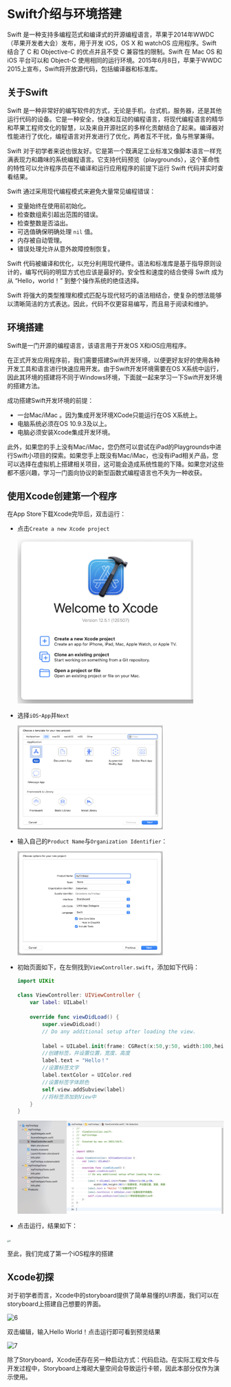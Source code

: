 # Swift介绍与环境搭建

Swift 是一种支持多编程范式和编译式的开源编程语言，苹果于2014年WWDC（苹果开发者大会）发布，用于开发 iOS，OS X 和 watchOS 应用程序。Swift 结合了 C 和 Objective-C 的优点并且不受 C 兼容性的限制。Swift 在 Mac OS 和 iOS 平台可以和 Object-C 使用相同的运行环境。2015年6月8日，苹果于WWDC 2015上宣布，Swift将开放源代码，包括编译器和标准库。

## 关于Swift

Swift 是一种非常好的编写软件的方式，无论是手机，台式机，服务器，还是其他运行代码的设备。它是一种安全，快速和互动的编程语言，将现代编程语言的精华和苹果工程师文化的智慧，以及来自开源社区的多样化贡献结合了起来。编译器对性能进行了优化，编程语言对开发进行了优化，两者互不干扰，鱼与熊掌兼得。

Swift 对于初学者来说也很友好。它是第一个既满足工业标准又像脚本语言一样充满表现力和趣味的系统编程语言。它支持代码预览（playgrounds），这个革命性的特性可以允许程序员在不编译和运行应用程序的前提下运行 Swift 代码并实时查看结果。

Swift 通过采用现代编程模式来避免大量常见编程错误：

- 变量始终在使用前初始化。
- 检查数组索引超出范围的错误。
- 检查整数是否溢出。
- 可选值确保明确处理 `nil` 值。
- 内存被自动管理。
- 错误处理允许从意外故障控制恢复。

Swift 代码被编译和优化，以充分利用现代硬件。语法和标准库是基于指导原则设计的，编写代码的明显方式也应该是最好的。安全性和速度的结合使得 Swift 成为从 “Hello，world！” 到整个操作系统的绝佳选择。

Swift 将强大的类型推理和模式匹配与现代轻巧的语法相结合，使复杂的想法能够以清晰简洁的方式表达。因此，代码不仅更容易编写，而且易于阅读和维护。

## 环境搭建

Swift是一门开源的编程语言，该语言用于开发OS X和iOS应用程序。

在正式开发应用程序前，我们需要搭建Swift开发环境，以便更好友好的使用各种开发工具和语言进行快速应用开发。由于Swift开发环境需要在OS X系统中运行，因此其环境的搭建将不同于Windows环境，下面就一起来学习一下Swift开发环境的搭建方法。

成功搭建Swift开发环境的前提：

- 一台Mac/iMac 。因为集成开发环境XCode只能运行在OS X系统上。
- 电脑系统必须在OS 10.9.3及以上。
- 电脑必须安装Xcode集成开发环境。

此外，如果您的手上没有Mac/iMac，您仍然可以尝试在iPad的Playgrounds中进行Swift小项目的探索。如果您手上既没有Mac/iMac，也没有iPad相关产品，您可以选择在虚拟机上搭建相关项目，这可能会造成系统性能的下降。如果您对这些都不感兴趣，学习一门面向协议的新型函数式编程语言也不失为一种收获。

## 使用Xcode创建第一个程序

在App Store下载Xcode完毕后，双击运行：

- 点击`Create a new Xcode project`

  <img src="./images/1.png" alt="avatar" style="zoom:40%;" />

  

- 选择`iOS`-`App`并`Next`

  <img src="images/2.png" alt="2" style="zoom:33%;" />

- 输入自己的`Product Name`与`Organization Identifier`：

  <img src="images/3.png" alt="3" style="zoom:33%;" />

- 初始页面如下，在左侧找到`ViewController.swift`，添加如下代码：

  ```swift
  import UIKit
  
  class ViewController: UIViewController {
      var label: UILabel!
    
      override func viewDidLoad() {
          super.viewDidLoad()
          // Do any additional setup after loading the view.
          
          label = UILabel.init(frame: CGRect(x:50,y:50, width:100,height:30))
          //创建标签，并设置位置，宽度、高度
          label.text = "Hello！"
          //设置标签文字
          label.textColor = UIColor.red
          //设置标签字体颜色
          self.view.addSubview(label)
          //将标签添加到View中
      }
  }
  ```

  ![4](images/4.png)

  

- 点击运行，结果如下：

<img src="/Users/mac/Desktop/iOSdev/Task00：Swift基础语法学习/images/5.png" alt="5" style="zoom:33%;" />

至此，我们完成了第一个iOS程序的搭建





## Xcode初探

对于初学者而言，Xcode中的storyboard提供了简单易懂的UI界面，我们可以在storyboard上搭建自己想要的界面。

![6](/Users/mac/Desktop/iOSdev/Task00：Swift基础语法学习/images/6.png)

双击编辑，输入Hello World！点击运行即可看到预览结果

![7](/Users/mac/Desktop/iOSdev/Task00：Swift基础语法学习/images/7.png)

除了Storyboard，Xcode还存在另一种启动方式：代码启动。在实际工程文件与开发过程中，Storyboard上堆砌大量空间会导致运行卡顿，因此本部分仅作为演示使用。